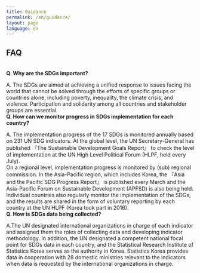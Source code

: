 ```yaml
---
title: Guidance
permalink: /en/guidance/
layout: page
language: en
---
```




## FAQ
<br>
<b>Q. Why are the SDGs important?</b>

A. The SDGs are aimed at achieving a unified response to issues facing the world that cannot be solved through the efforts of specific groups or countries alone, including poverty, inequality, the climate crisis, and violence. Participation and solidarity among all countries and stakeholder groups are essential.
<br>
<b>Q. How can we monitor progress in SDGs implementation for each country?</b>

A. The implementation progress of the 17 SDGs is monitored annually based on 231 UN SDG indicators. At the global level, the UN Secretary-General has published 『The Sustainable Development Goals Report』 to check the level of implementation at the UN High Level Political Forum (HLPF, held every July). <br>
On a regional level, implementation progress is monitored by (sub) regional commission. In the Asia-Pacific region, which includes Korea, the 『Asia and the Pacific SDG Progress Report』 is published every March and the Asia-Pacific Forum on Sustainable Development (APFSD) is also being held. <br>
Individual countries also regularly monitor the implementation of the SDGs, and the results are shared in the form of voluntary reporting by each country at the UN HLPF (Korea took part in 2016).
<br>
<b>Q. How is SDGs data being collected? </b>

A.The UN designated international organizations in charge of each indicator and assigned them the roles of collecting data and developing indicator methodology. In addition, the UN designated a competent national focal point for SDGs data in each country, and the Statistical Research Institute of Statistics Korea serves as the authority in Korea.
Statistics Korea provides data in cooperation with 28 domestic ministries relevant to the indicators when data is requested by the international organizations in charge.

